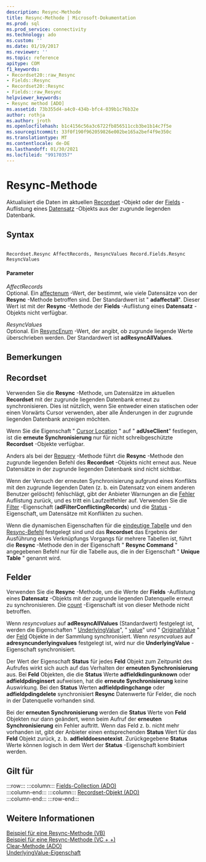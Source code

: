 ```yaml
---
description: Resync-Methode
title: Resync-Methode | Microsoft-Dokumentation
ms.prod: sql
ms.prod_service: connectivity
ms.technology: ado
ms.custom: ''
ms.date: 01/19/2017
ms.reviewer: ''
ms.topic: reference
apitype: COM
f1_keywords:
- Recordset20::raw_Resync
- Fields::Resync
- Recordset20::Resync
- Fields::raw_Resync
helpviewer_keywords:
- Resync method [ADO]
ms.assetid: 73b355d4-a4c0-434b-bfc4-039b1c76b32e
author: rothja
ms.author: jroth
ms.openlocfilehash: b1c4156c56a3c6722fb856511ccb3be1b14c7f5e
ms.sourcegitcommit: 33f0f190f962059826e002be165a2bef4f9e350c
ms.translationtype: MT
ms.contentlocale: de-DE
ms.lasthandoff: 01/30/2021
ms.locfileid: "99170357"
---
```

# <a name="resync-method"></a>Resync-Methode
Aktualisiert die Daten im aktuellen [Recordset](./recordset-object-ado.md) -Objekt oder der [Fields](./fields-collection-ado.md) -Auflistung eines [Datensatz](./record-object-ado.md) -Objekts aus der zugrunde liegenden Datenbank.  
  
## <a name="syntax"></a>Syntax  
  
```  
  
Recordset.Resync AffectRecords, ResyncValues Record.Fields.Resync ResyncValues  
```  
  
#### <a name="parameters"></a>Parameter  
 *AffectRecords*  
 Optional. Ein [affectenum](./affectenum.md) -Wert, der bestimmt, wie viele Datensätze von der **Resync** -Methode betroffen sind. Der Standardwert ist " **adaffectall**". Dieser Wert ist mit der **Resync** -Methode der **Fields** -Auflistung eines **Datensatz** -Objekts nicht verfügbar.  
  
 *ResyncValues*  
 Optional. Ein [ResyncEnum](./resyncenum.md) -Wert, der angibt, ob zugrunde liegende Werte überschrieben werden. Der Standardwert ist **adResyncAllValues**.  
  
## <a name="remarks"></a>Bemerkungen  
  
## <a name="recordset"></a>Recordset  
 Verwenden Sie die **Resync** -Methode, um Datensätze im aktuellen **Recordset** mit der zugrunde liegenden Datenbank erneut zu synchronisieren. Dies ist nützlich, wenn Sie entweder einen statischen oder einen Vorwärts Cursor verwenden, aber alle Änderungen in der zugrunde liegenden Datenbank anzeigen möchten.  
  
 Wenn Sie die Eigenschaft " [Cursor Location](./cursorlocation-property-ado.md) " auf " **adUseClient**" festlegen, ist die **erneute Synchronisierung** nur für nicht schreibgeschützte **Recordset** -Objekte verfügbar.  
  
 Anders als bei der [Requery](./requery-method.md) -Methode führt die **Resync** -Methode den zugrunde liegenden Befehl des **Recordset** -Objekts nicht erneut aus. Neue Datensätze in der zugrunde liegenden Datenbank sind nicht sichtbar.  
  
 Wenn der Versuch der erneuten Synchronisierung aufgrund eines Konflikts mit den zugrunde liegenden Daten (z. b. ein Datensatz von einem anderen Benutzer gelöscht) fehlschlägt, gibt der Anbieter Warnungen an die [Fehler](./errors-collection-ado.md) Auflistung zurück, und es tritt ein Laufzeitfehler auf. Verwenden Sie die [Filter](./filter-property.md) -Eigenschaft (**adFilterConflictingRecords**) und die [Status](./status-property-ado-recordset.md) -Eigenschaft, um Datensätze mit Konflikten zu suchen.  
  
 Wenn die dynamischen Eigenschaften für die [eindeutige Tabelle](./unique-table-unique-schema-unique-catalog-properties-dynamic-ado.md) und den [Resync-Befehl](./resync-command-property-dynamic-ado.md) festgelegt sind und das **Recordset** das Ergebnis der Ausführung eines Verknüpfungs Vorgangs für mehrere Tabellen ist, führt die **Resync** -Methode den in der Eigenschaft " **Resync Command** " angegebenen Befehl nur für die Tabelle aus, die in der Eigenschaft " **Unique Table** " genannt wird.  
  
## <a name="fields"></a>Felder  
 Verwenden Sie die **Resync** -Methode, um die Werte der **Fields** -Auflistung eines **Datensatz** -Objekts mit der zugrunde liegenden Datenquelle erneut zu synchronisieren. Die [count](./count-property-ado.md) -Eigenschaft ist von dieser Methode nicht betroffen.  
  
 Wenn *resyncvalues* auf **adResyncAllValues** (Standardwert) festgelegt ist, werden die Eigenschaften " [UnderlyingValue](./underlyingvalue-property.md)", " [value](./value-property-ado.md)" und " [OriginalValue](./originalvalue-property-ado.md) " der [Feld](./field-object.md) Objekte in der Sammlung synchronisiert. Wenn *resyncvalues* auf **adresyncunderlyingvalues** festgelegt ist, wird nur die **UnderlyingValue** -Eigenschaft synchronisiert.  
  
 Der Wert der Eigenschaft **Status** für jedes **Feld** Objekt zum Zeitpunkt des Aufrufes wirkt sich auch auf das Verhalten der **erneuten Synchronisierung** aus. Bei **Feld** Objekten, die die **Status** Werte **adfieldkdingunknown** oder **adfieldpdinginsert** aufweisen, hat die **erneute Synchronisierung** keine Auswirkung. Bei den **Status** Werten **adfieldpdingchange** oder **adfieldpdingdelete** synchronisiert **Resync** Datenwerte für Felder, die noch in der Datenquelle vorhanden sind.  
  
 Bei der **erneuten Synchronisierung** werden die **Status** Werte von **Feld** Objekten nur dann geändert, wenn beim Aufruf der **erneuten Synchronisierung** ein Fehler auftritt. Wenn das Feld z. b. nicht mehr vorhanden ist, gibt der Anbieter einen entsprechenden **Status** Wert für das **Feld** Objekt zurück, z. b. **adfielddoesnotexist**. Zurückgegebene **Status** Werte können logisch in dem Wert der **Status** -Eigenschaft kombiniert werden.  
  
## <a name="applies-to"></a>Gilt für  

:::row:::
    :::column:::
        [Fields-Collection (ADO)](./fields-collection-ado.md)  
    :::column-end:::
    :::column:::
        [Recordset-Objekt (ADO)](./recordset-object-ado.md)  
    :::column-end:::
:::row-end:::

## <a name="see-also"></a>Weitere Informationen  
 [Beispiel für eine Resync-Methode (VB)](./resync-method-example-vb.md)   
 [Beispiel für eine Resync-Methode (VC + +)](./resync-method-example-vc.md)   
 [Clear-Methode (ADO)](./clear-method-ado.md)   
 [UnderlyingValue-Eigenschaft](./underlyingvalue-property.md)